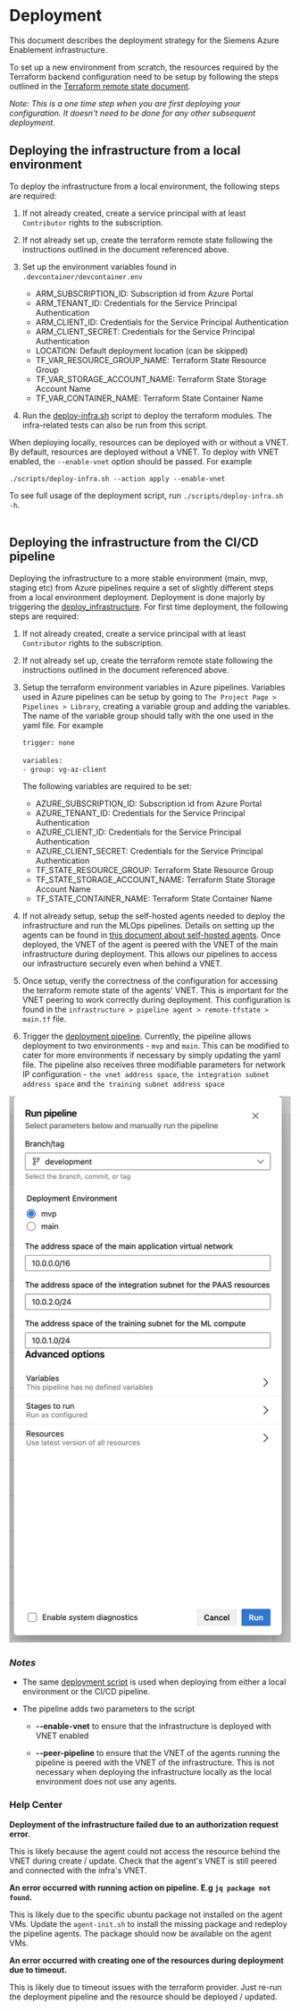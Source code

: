 <!--
SPDX-FileCopyrightText: 2025 Siemens AG

SPDX-License-Identifier: MIT
-->

# Deployment

This document describes the deployment strategy for the Siemens Azure Enablement infrastructure.

To set up a new environment from scratch, the resources required by the Terraform backend configuration need to be setup by following the steps outlined in the [Terraform remote state document](terraform_remote_state.md).

*Note: This is a one time step when you are first deploying your configuration. It doesn't need to be done for any other subsequent deployment*.

## Deploying the infrastructure from a local environment
To deploy the infrastructure from a local environment, the following steps are required:

1) If not already created, create a service principal with at least `Contributor` rights to the subscription.

2) If not already set up, create the terraform remote state following the instructions outlined in the document referenced above.

3) Set up the environment variables found in `.devcontainer/devcontainer.env`
    - ARM_SUBSCRIPTION_ID: Subscription id from Azure Portal
    - ARM_TENANT_ID: Credentials for the Service Principal Authentication
    - ARM_CLIENT_ID: Credentials for the Service Principal Authentication
    - ARM_CLIENT_SECRET: Credentials for the Service Principal Authentication
    - LOCATION: Default deployment location (can be skipped)
    - TF_VAR_RESOURCE_GROUP_NAME: Terraform State Resource Group
    - TF_VAR_STORAGE_ACCOUNT_NAME: Terraform State Storage Account Name
    - TF_VAR_CONTAINER_NAME: Terraform State Container Name

4) Run the [deploy-infra.sh](/scripts/deploy-infra.sh) script to deploy the terraform modules. The infra-related tests can also be run from this script.

When deploying locally, resources can be deployed with or without a VNET. By default, resources are deployed without a VNET. To deploy with VNET enabled, the `--enable-vnet` option should be passed. For example

```
./scripts/deploy-infra.sh --action apply --enable-vnet
```

To see full usage of the deployment script, run `./scripts/deploy-infra.sh -h`.<br/><br/>


## Deploying the infrastructure from the CI/CD pipeline
Deploying the infrastructure to a more stable environment (main, mvp, staging etc) from Azure pipelines require a set of slightly different steps from a local environment deployment. Deployment is done majorly by triggering the [deploy_infrastructure](/devops/pipeline/deploy_infrastructure.yml). For first time deployment, the following steps are required:

1) If not already created, create a service principal with at least `Contributor` rights to the subscription.

2) If not already set up, create the terraform remote state following the instructions outlined in the document referenced above.

3) Setup the terraform environment variables in Azure pipelines. Variables used in Azure pipelines can be setup by going to `The Project Page > Pipelines > Library`, creating a variable group and adding the variables. The name of the variable group should tally with the one used in the yaml file. For example

    ```
    trigger: none

    variables:
    - group: vg-az-client
    ```

    The following variables are required to be set:
    - AZURE_SUBSCRIPTION_ID: Subscription id from Azure Portal
    - AZURE_TENANT_ID: Credentials for the Service Principal Authentication
    - AZURE_CLIENT_ID: Credentials for the Service Principal Authentication
    - AZURE_CLIENT_SECRET: Credentials for the Service Principal Authentication
    - TF_STATE_RESOURCE_GROUP: Terraform State Resource Group
    - TF_STATE_STORAGE_ACCOUNT_NAME: Terraform State Storage Account Name
    - TF_STATE_CONTAINER_NAME: Terraform State Container Name

4) If not already setup, setup the self-hosted agents needed to deploy the infrastructure and run the MLOps pipelines. Details on setting up the agents can be found in [this document about self-hosted agents](./self_hosted_agents.md). Once deployed, the VNET of the agent is peered with the VNET of the main infrastructure during deployment. This allows our pipelines to access our infrastructure securely even when behind a VNET.

5) Once setup, verify the correctness of the configuration for accessing the terraform remote state of the agents' VNET. This is important for the VNET peering to work correctly during deployment. This configuration is found in the `infrastructure > pipeline agent > remote-tfstate > main.tf` file.

6) Trigger the [deployment pipeline](/devops/pipeline/deploy_infrastructure.yml). Currently, the pipeline allows deployment to two environments - `mvp` and `main`. This can be modified to cater for more environments if necessary by simply updating the yaml file. The pipeline also receives three modifiable parameters for network IP configuration - ```the vnet address space```, ```the integration subnet address space``` and ```the training subnet address space```

![Modifiable Parameters](./images/deploy_infra.png)


### *Notes*
- The same [deployment script](/scripts/deploy-infra.sh) is used when deploying from either a local environment or the CI/CD pipeline.

- The pipeline adds two parameters to the script
    - **--enable-vnet** to ensure that the infrastructure is deployed with VNET enabled

    - **--peer-pipeline** to ensure that the VNET of the agents running the pipeline is peered with the VNET of the infrastructure. This is not necessary when deploying the infrastructure locally as the local environment does not use any agents.


### Help Center

**Deployment of the infrastructure failed due to an authorization request error.**

This is likely because the agent could not access the resource behind the VNET during create / update. Check that the agent's VNET is still peered and connected with the infra's VNET.


**An error occurred with running action on pipeline. E.g `jq package not found`.**

This is likely due to the specific ubuntu package not installed on the agent VMs. Update the `agent-init.sh` to install the missing package and redeploy the pipeline agents. The package should now be available on the agent VMs.


**An error occurred with creating one of the resources during deployment due to timeout.**

This is likely due to timeout issues with the terraform provider. Just re-run the deployment pipeline and the resource should be deployed / updated.
